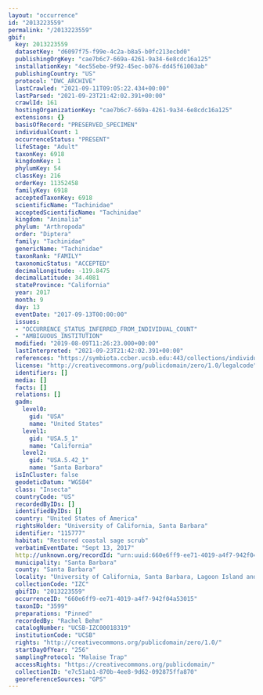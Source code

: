 ```yaml
---
layout: "occurrence"
id: "2013223559"
permalink: "/2013223559"
gbif:
  key: 2013223559
  datasetKey: "d6097f75-f99e-4c2a-b8a5-b0fc213ecbd0"
  publishingOrgKey: "cae7b6c7-669a-4261-9a34-6e8cdc16a125"
  installationKey: "4ec55ebe-9f92-45ec-b076-dd45f61003ab"
  publishingCountry: "US"
  protocol: "DWC_ARCHIVE"
  lastCrawled: "2021-09-11T09:05:22.434+00:00"
  lastParsed: "2021-09-23T21:42:02.391+00:00"
  crawlId: 161
  hostingOrganizationKey: "cae7b6c7-669a-4261-9a34-6e8cdc16a125"
  extensions: {}
  basisOfRecord: "PRESERVED_SPECIMEN"
  individualCount: 1
  occurrenceStatus: "PRESENT"
  lifeStage: "Adult"
  taxonKey: 6918
  kingdomKey: 1
  phylumKey: 54
  classKey: 216
  orderKey: 11352458
  familyKey: 6918
  acceptedTaxonKey: 6918
  scientificName: "Tachinidae"
  acceptedScientificName: "Tachinidae"
  kingdom: "Animalia"
  phylum: "Arthropoda"
  order: "Diptera"
  family: "Tachinidae"
  genericName: "Tachinidae"
  taxonRank: "FAMILY"
  taxonomicStatus: "ACCEPTED"
  decimalLongitude: -119.8475
  decimalLatitude: 34.4081
  stateProvince: "California"
  year: 2017
  month: 9
  day: 13
  eventDate: "2017-09-13T00:00:00"
  issues:
  - "OCCURRENCE_STATUS_INFERRED_FROM_INDIVIDUAL_COUNT"
  - "AMBIGUOUS_INSTITUTION"
  modified: "2019-08-09T11:26:23.000+00:00"
  lastInterpreted: "2021-09-23T21:42:02.391+00:00"
  references: "https://symbiota.ccber.ucsb.edu:443/collections/individual/index.php?occid=115777"
  license: "http://creativecommons.org/publicdomain/zero/1.0/legalcode"
  identifiers: []
  media: []
  facts: []
  relations: []
  gadm:
    level0:
      gid: "USA"
      name: "United States"
    level1:
      gid: "USA.5_1"
      name: "California"
    level2:
      gid: "USA.5.42_1"
      name: "Santa Barbara"
  isInCluster: false
  geodeticDatum: "WGS84"
  class: "Insecta"
  countryCode: "US"
  recordedByIDs: []
  identifiedByIDs: []
  country: "United States of America"
  rightsHolder: "University of California, Santa Barbara"
  identifier: "115777"
  habitat: "Restored coastal sage scrub"
  verbatimEventDate: "Sept 13, 2017"
  http://unknown.org/recordId: "urn:uuid:660e6ff9-ee71-4019-a4f7-942f04a53015"
  municipality: "Santa Barbara"
  county: "Santa Barbara"
  locality: "University of California, Santa Barbara, Lagoon Island and Campus Point"
  collectionCode: "IZC"
  gbifID: "2013223559"
  occurrenceID: "660e6ff9-ee71-4019-a4f7-942f04a53015"
  taxonID: "3599"
  preparations: "Pinned"
  recordedBy: "Rachel Behm"
  catalogNumber: "UCSB-IZC00018319"
  institutionCode: "UCSB"
  rights: "http://creativecommons.org/publicdomain/zero/1.0/"
  startDayOfYear: "256"
  samplingProtocol: "Malaise Trap"
  accessRights: "https://creativecommons.org/publicdomain/"
  collectionID: "e7c51ab1-870b-4ee8-9d62-092875ffa870"
  georeferenceSources: "GPS"
---
```

